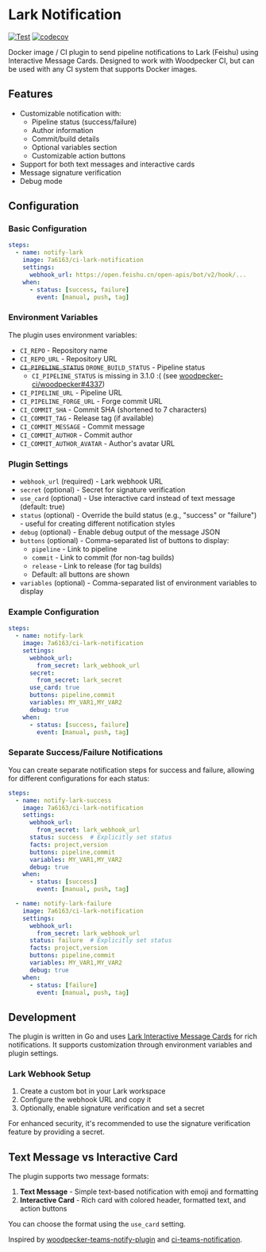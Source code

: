 # Lark Notification

[![Test](https://github.com/7a6163/ci-lark-notification/actions/workflows/test.yml/badge.svg)](https://github.com/7a6163/ci-lark-notification/actions/workflows/test.yml)
[![codecov](https://codecov.io/gh/7a6163/ci-lark-notification/branch/main/graph/badge.svg)](https://codecov.io/gh/7a6163/ci-lark-notification)

Docker image / CI plugin to send pipeline notifications to Lark (Feishu) using Interactive Message Cards. Designed to work with Woodpecker CI, but can be used with any CI system that supports Docker images.

## Features

- Customizable notification with:
  - Pipeline status (success/failure)
  - Author information
  - Commit/build details
  - Optional variables section
  - Customizable action buttons
- Support for both text messages and interactive cards
- Message signature verification
- Debug mode

## Configuration

### Basic Configuration

```yaml
steps:
  - name: notify-lark
    image: 7a6163/ci-lark-notification
    settings:
      webhook_url: https://open.feishu.cn/open-apis/bot/v2/hook/...
    when:
      - status: [success, failure]
        event: [manual, push, tag]
```

### Environment Variables

The plugin uses environment variables:

- `CI_REPO` - Repository name
- `CI_REPO_URL` - Repository URL
- ~~`CI_PIPELINE_STATUS`~~ `DRONE_BUILD_STATUS` - Pipeline status
  * `CI_PIPELINE_STATUS` is missing in 3.1.0 :( (see [woodpecker-ci/woodpecker#4337](https://github.com/woodpecker-ci/woodpecker/issues/4337))
- `CI_PIPELINE_URL` - Pipeline URL
- `CI_PIPELINE_FORGE_URL` - Forge commit URL
- `CI_COMMIT_SHA` - Commit SHA (shortened to 7 characters)
- `CI_COMMIT_TAG` - Release tag (if available)
- `CI_COMMIT_MESSAGE` - Commit message
- `CI_COMMIT_AUTHOR` - Commit author
- `CI_COMMIT_AUTHOR_AVATAR` - Author's avatar URL



### Plugin Settings

- `webhook_url` (required) - Lark webhook URL
- `secret` (optional) - Secret for signature verification
- `use_card` (optional) - Use interactive card instead of text message (default: true)
- `status` (optional) - Override the build status (e.g., "success" or "failure") - useful for creating different notification styles
- `debug` (optional) - Enable debug output of the message JSON
- `buttons` (optional) - Comma-separated list of buttons to display:
  - `pipeline` - Link to pipeline
  - `commit` - Link to commit (for non-tag builds)
  - `release` - Link to release (for tag builds)
  - Default: all buttons are shown
- `variables` (optional) - Comma-separated list of environment variables to display

### Example Configuration

```yaml
steps:
  - name: notify-lark
    image: 7a6163/ci-lark-notification
    settings:
      webhook_url:
        from_secret: lark_webhook_url
      secret:
        from_secret: lark_secret
      use_card: true
      buttons: pipeline,commit
      variables: MY_VAR1,MY_VAR2
      debug: true
    when:
      - status: [success, failure]
        event: [manual, push, tag]
```

### Separate Success/Failure Notifications

You can create separate notification steps for success and failure, allowing for different configurations for each status:

```yaml
steps:
  - name: notify-lark-success
    image: 7a6163/ci-lark-notification
    settings:
      webhook_url:
        from_secret: lark_webhook_url
      status: success  # Explicitly set status
      facts: project,version
      buttons: pipeline,commit
      variables: MY_VAR1,MY_VAR2
      debug: true
    when:
      - status: [success]
        event: [manual, push, tag]

  - name: notify-lark-failure
    image: 7a6163/ci-lark-notification
    settings:
      webhook_url:
        from_secret: lark_webhook_url
      status: failure  # Explicitly set status
      facts: project,version
      buttons: pipeline,commit
      variables: MY_VAR1,MY_VAR2
      debug: true
    when:
      - status: [failure]
        event: [manual, push, tag]
```

## Development

The plugin is written in Go and uses [Lark Interactive Message Cards](https://open.feishu.cn/document/ukTMukTMukTM/uYTNwUjL2UDM14iN1ATN) for rich notifications. It supports customization through environment variables and plugin settings.

### Lark Webhook Setup

1. Create a custom bot in your Lark workspace
2. Configure the webhook URL and copy it
3. Optionally, enable signature verification and set a secret

For enhanced security, it's recommended to use the signature verification feature by providing a secret.

## Text Message vs Interactive Card

The plugin supports two message formats:

1. **Text Message** - Simple text-based notification with emoji and formatting
2. **Interactive Card** - Rich card with colored header, formatted text, and action buttons

You can choose the format using the `use_card` setting.

Inspired by [woodpecker-teams-notify-plugin](https://github.com/GECO-IT/woodpecker-plugin-teams-notify) and [ci-teams-notification](https://github.com/mobydeck/ci-teams-notification).
